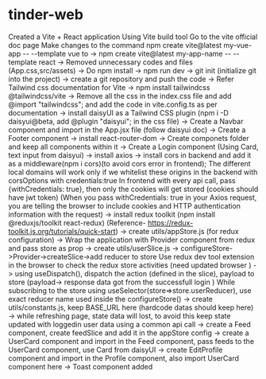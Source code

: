 # tinder-web

Created a Vite + React application Using Vite build tool
Go to the vite official doc page
Make changes to the command 
npm create vite@latest my-vue-app -- --template vue
to 
-> npm create vite@latest my-app-name -- --template react
-> Removed unnecessary codes and files (App.css,src/assets)
-> Do npm install
-> npm run dev
-> git init (initialize git into the project)
-> create a git repository and push the code
-> Refer Tailwind css documentation for Vite
-> npm install tailwindcss @tailwindcss/vite
-> Remove all the css in the index.css file and add @import "tailwindcss"; and add the code in vite.config.ts as per documentation
-> install daisyUI as a Tailwind CSS plugin (npm i -D daisyui@beta, add @plugin "daisyui"; in the css file)
-> Create a Navbar component and import in the App.jsx file (follow daisyui doc)
-> Create a Footer component
-> install react-router-dom
-> Create componets folder and keep all components within it
-> Create a Login component (Using Card, text input from daisyui)
-> install axios
-> install cors in backend and add it as a middleware(npm i cors)(to avoid cors error in frontend);
 The different local domains will work only if we whitelist these origins in the backend with corsOptions
 with credentials:true
 In frontend with every api call, pass {withCredentials: true}, then only the cookies will get stored (cookies should have jwt token)
  (When you pass withCredentials: true in your Axios request, you are telling the browser to include cookies and HTTP authentication information with the request)
-> install redux toolkit (npm install @reduxjs/toolkit react-redux)
    (Reference- https://redux-toolkit.js.org/tutorials/quick-start)
-> create utils/appStore.js (for redux configuration)
-> Wrap the application with Provider component from redux and pass store as prop
-> create utils/userSlice.js
-> configureStore->Provider->createSlice->add reducer to store
    Use redux dev tool extension in the browser to check the redux store activities (need updated browser )
-> using useDispatch(), dispatch the action (defined in the slice), payload to store (payload-> response data got from the successfull login )
While subscribing to the store using useSelector(store=>store.userReducer), use exact reducer name used inside the configureStore()
-> create utils/constants.js, keep BASE_URL here (hardcode datas should keep here)
-> while refreshing page, state data will lost, to avoid this keep state updated with loggedin user data using a  common api call
-> create a Feed component, create feedSlice and add it in the appStore config
-> create a UserCard component and import in the Feed component, pass feeds to the UserCard component, use Card from daisyUI
-> create EditProfile component and import in the Profile component, also import UserCard component here
-> Toast component added